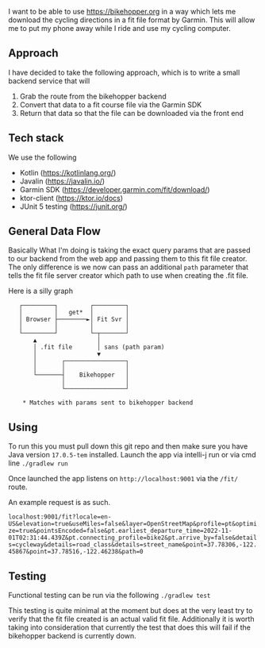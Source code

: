 I want to be able to use https://bikehopper.org in a way which lets me download the cycling directions in a fit file format by Garmin.  This will allow me to put my phone away while I ride and use my cycling computer.

## Approach
I have decided to take the following approach, which is to write a small backend service that will
1. Grab the route from the bikehopper backend
2. Convert that data to a fit course file via the Garmin SDK
3. Return that data so that the file can be downloaded via the front end

## Tech stack
We use the following
- Kotlin (https://kotlinlang.org/)
- Javalin (https://javalin.io/)
- Garmin SDK (https://developer.garmin.com/fit/download/)
- ktor-client (https://ktor.io/docs)
- JUnit 5 testing (https://junit.org/)

## General Data Flow
Basically What I'm doing is taking the exact query params that are passed to our backend from the web app and passing them to this fit file creator.
The only difference is we now can pass an additional `path` parameter that tells the fit file server creator which path to use when creating the .fit file.

Here is a silly graph
```
   ┌─────────┐         ┌─────────┐
   │         │   get*  │         │
   │ Browser ├────────►│ Fit Svr │
   │         │         │         │
   └─────────┘         └─┬───────┘
       ▲                 │
       │ .fit file       │ sans (path param)
       │                 ▼
       │       ┌─────────────────┐
       │       │                 │
       └───────┤    Bikehopper   │
               │                 │
               └─────────────────┘

    * Matches with params sent to bikehopper backend
```
## Using
To run this you must pull down this git repo and then make sure you have Java version `17.0.5-tem` installed.
Launch the app via intelli-j run or via cmd line `./gradlew run`

Once launched the app listens on `http://localhost:9001` via the `/fit/` route.

An example request is as such.

`localhost:9001/fit?locale=en-US&elevation=true&useMiles=false&layer=OpenStreetMap&profile=pt&optimize=true&pointsEncoded=false&pt.earliest_departure_time=2022-11-01T02:31:44.439Z&pt.connecting_profile=bike2&pt.arrive_by=false&details=cycleway&details=road_class&details=street_name&point=37.78306,-122.45867&point=37.78516,-122.46238&path=0`

## Testing
Functional testing can be run via the following `./gradlew test`

This testing is quite minimal at the moment but does at the very least try to verify that the fit file created is an actual valid fit file.  Additionally it is worth taking into consideration that currently the test that does this will fail if the bikehopper backend is currently down.
